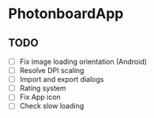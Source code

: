 # PhotonboardApp

## TODO

- [ ] Fix image loading orientation (Android)
- [ ] Resolve DPI scaling
- [ ] Import and export dialogs
- [ ] Rating system
- [ ] Fix App icon
- [ ] Check slow loading
